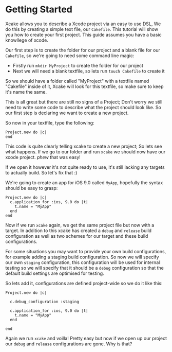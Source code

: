 # Getting Started

Xcake allows you to describe a Xcode project via an easy to use DSL, We do this
by creating a simple text file, our `Cakefile`. This tutorial will show you how
to create your first project. This guide assumes you have a basic knowllege of
xcode.

Our first step is to create the folder for our project and a blank file for our `Cakefile`,
so we're going to need some command line magic:

- Firstly run `mkdir MyProject` to create the folder for our project
- Next we will need a blank textfile, so lets run `touch Cakefile` to create it

So we should have a folder called "MyProject" with a textfile named "Cakefile" inside of it,
Xcake will look for this textfile, so make sure to keep it's name the same.

This is all great but there are still no signs of a Project; Don't worry we still need to
write some code to describe what the project should look like. So our first step is declaring
we want to create a new project.

So now in your textfile, type the following:

    Project.new do |c|
    end

This code is quite clearly telling xcake to create a new project; So lets see what happens.
If we go to our folder and run `xcake` we should now have our xcode project. *phew* that was easy!

If we open it however it's not quite ready to use, it's still lacking any targets to actually build.
So let's fix that :)

We're going to create an app for iOS 9.0 called `MyApp`, hopefully the syntax should be easy to grasp:

    Project.new do |c|
      c.application_for :ios, 9.0 do |t|
        t.name = "MyApp"
      end
    end

Now if we run `xcake` again, we get the same project file but now with a target. In addition to this
xcake has created a `debug` and `release` build configuration as well as two schemes for our target
and these build configurations.

For some situations you may want to provide your own build configurations, for example adding a
staging build configuration. So now we will specify our own `staging` configuration, this configuration will be used for internal testing so we will specify that it should
be a `debug` configuration so that the default build settings are optimised for testing.

So lets add it, configurations are defined project-wide so we do it like this:

    Project.new do |c|

      c.debug_configuration :staging

      c.application_for :ios, 9.0 do |t|
        t.name = "MyApp"
      end

    end

Again we run `xcake` and voilla! Pretty easy but now if we open up our project
our `debug` and `release` configurations are gone. Why is that?
